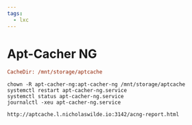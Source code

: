 ```yaml
---
tags:
  - lxc
---
```

# Apt-Cacher NG

```ini title="/etc/apt-cacher-ng/acng.conf"
CacheDir: /mnt/storage/aptcache
```

```shell
chown -R apt-cacher-ng:apt-cacher-ng /mnt/storage/aptcache
systemctl restart apt-cacher-ng.service
systemctl status apt-cacher-ng.service
journalctl -xeu apt-cacher-ng.service
```

```
http://aptcache.l.nicholaswilde.io:3142/acng-report.html
```
